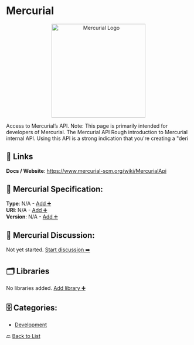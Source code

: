 # Mercurial
<p align="center">
    <img width="256" src="https://raw.githubusercontent.com/apis-list/apis-list/main/apis/mercurial/logo_256x256.png" alt="Mercurial Logo"/>
</p>
Access to Mercurial’s API.  Note: This page is primarily intended for developers of Mercurial.  The Mercurial API Rough introduction to Mercurial internal API. Using this API is a strong indication that you're creating a "deri

##  🔗 Links
**Docs / Website**: https://www.mercurial-scm.org/wiki/MercurialApi

## 🧬 Mercurial Specification:
**Type**: N/A - [Add ➕](https://github.com/apis-list/apis-list/edit/main/apis.yaml#12339)  
**URI**: N/A - [Add ➕](https://github.com/apis-list/apis-list/edit/main/apis.yaml#12339)  
**Version**: N/A - [Add ➕](https://github.com/apis-list/apis-list/edit/main/apis.yaml#12339)

## 💬 Mercurial Discussion:
Not yet started. [Start discussion ➡️](https://github.com/apis-list/apis-list/discussions/new)

## 🗂️ Libraries

No libraries added. [Add library ➕](https://github.com/apis-list/apis-list/edit/main/apis.yaml#12339)    


## 🗄️ Categories:
- [Development](https://github.com/apis-list/apis-list#development-)

🔙  [Back to List](https://github.com/apis-list/apis-list)
